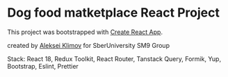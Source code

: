 # Dog food matketplace React Project

This project was bootstrapped with [Create React App](https://github.com/facebook/create-react-app).

created by [Aleksei Klimov](https://github.com/robin3010)
for SberUniversity SM9 Group

Stack: React 18, Redux Toolkit, React Router, Tanstack Query, Formik, Yup, Bootstrap, Eslint, Prettier
